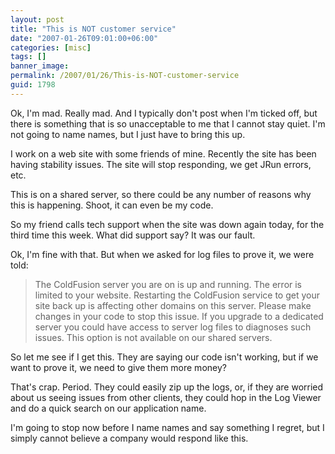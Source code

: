 ```yaml
---
layout: post
title: "This is NOT customer service"
date: "2007-01-26T09:01:00+06:00"
categories: [misc]
tags: []
banner_image: 
permalink: /2007/01/26/This-is-NOT-customer-service
guid: 1798
---
```


Ok, I'm mad. Really mad. And I typically don't post when I'm ticked off, but there is something that is so unacceptable to me that I cannot stay quiet. I'm not going to name names, but I just have to bring this up.

I work on a web site with some friends of mine. Recently the site has been having stability issues. The site will stop responding, we get JRun errors, etc.

This is on a shared server, so there could be any number of reasons why this is happening. Shoot, it can even be my code.

So my friend calls tech support when the site was down again today, for the third time this week. What did support say? It was our fault.

Ok, I'm fine with that. But when we asked for log files to prove it, we were told:

<blockquote>
The ColdFusion server you are on is up and running. The error is limited to your website. Restarting the ColdFusion service to get your site back up is affecting other domains on this server. Please make changes in your code to stop this issue. If you upgrade to a dedicated server you could have access to server log files to diagnoses such issues. This option is not available on our shared servers.
</blockquote>

So let me see if I get this. They are saying our code isn't working, but if we want to prove it, we need to give them more money?

That's crap. Period. They could easily zip up the logs, or, if they are worried about us seeing issues from other clients, they could hop in the Log Viewer and do a quick search on our application name.

I'm going to stop now before I name names and say something I regret, but I simply cannot believe a company would respond like this.